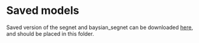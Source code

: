 # Saved models
Saved version of the segnet and baysian_segnet can be downloaded [here](https://drive.google.com/drive/folders/1u5I4ei3Rz_XzsPS3u5snBMDTZdA6ShPB?usp=sharing), and should be placed in this folder.
